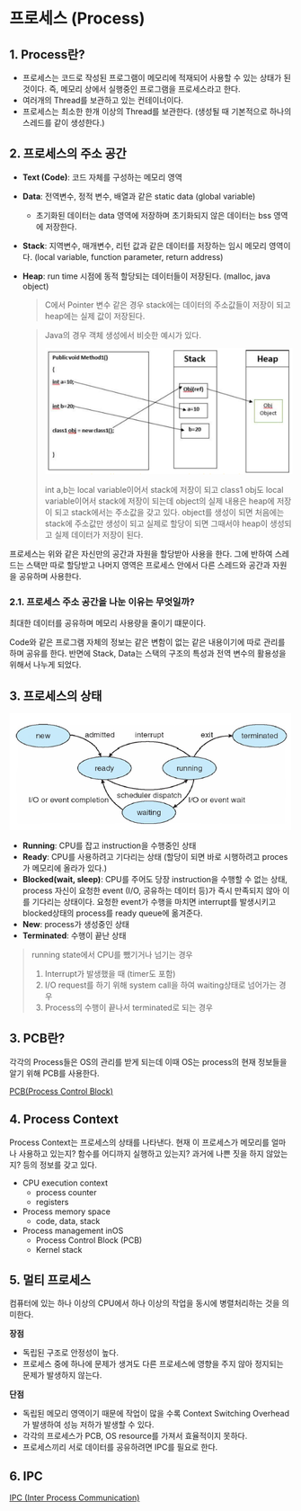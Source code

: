 # 프로세스 (Process)
## 1. Process란?

- 프로세스는 코드로 작성된 프로그램이 메모리에 적재되어 사용할 수 있는 상태가 된 것이다. 즉, 메모리 상에서 실행중인 프로그램을 프로세스라고 한다.
- 여러개의 Thread를 보관하고 있는 컨테이너이다.
- 프로세스는 최소한 한개 이상의 Thread를 보관한다. (생성될 때 기본적으로 하나의 스레드를 같이 생성한다.)

## 2. 프로세스의 주소 공간

- **Text (Code)**: 코드 자체를 구성하는 메모리 영역
- **Data**:  전역변수, 정적 변수, 배열과 같은 static data (global variable)
    - 초기화된 데이터는 data 영역에 저장하며 초기화되지 않은 데이터는 bss 영역에 저장한다.
- **Stack**: 지역변수, 매개변수, 리턴 값과 같은 데이터를 저장하는 임시 메모리 영역이다. (local variable, function parameter, return address)
- **Heap**: run time 시점에 동적 할당되는 데이터들이 저장된다. (malloc, java object)

  > C에서 Pointer 변수 같은 경우 stack에는 데이터의 주소값들이 저장이 되고 heap에는 실제 값이 저장된다.
  >

  > Java의 경우 객체 생성에서 비슷한 예시가 있다.
  >
  >
  > ![Untitled](img/process_1.png)
  >
  > int a,b는 local variable이어서 stack에 저장이 되고 class1 obj도 local variable이어서 stack에 저장이 되는데 object의 실제 내용은 heap에 저장이 되고 stack에서는 주소값을 갖고 있다. object를 생성이 되면 처음에는 stack에 주소값만 생성이 되고 실제로 할당이 되면 그때서야 heap이 생성되고 실제 데이터가 저장이 된다.
>

프로세스는 위와 같은 자신만의 공간과 자원을 할당받아 사용을 한다. 그에 반하여 스레드는 스택만 따로 할당받고 나머지 영역은 프로세스 안에서 다른 스레드와 공간과 자원을 공유하며 사용한다.

### 2.1. 프로세스 주소 공간을 나눈 이유는 무엇일까?

최대한 데이터를 공유하며 메모리 사용량을 줄이기 떄문이다.

Code와 같은 프로그램 자체의 정보는 같은 변함이 없는 같은 내용이기에 따로 관리를 하며 공유를 한다. 반면에 Stack, Data는 스택의 구조의 특성과 전역 변수의 활용성을 위해서 나누게 되었다.

## 3. 프로세스의 상태

![Untitled](img/process_state.png)

- **Running**: CPU를 잡고 instruction을 수행중인 상태
- **Ready**: CPU를 사용하려고 기다리는 상태 (할당이 되면 바로 시행하려고 proces 가 메모리에 올라가 있다.)
- **Blocked(wait, sleep)**: CPU를 주어도 당장 instruction을 수행할 수 없는 상태, process 자신이 요청한 event (I/O, 공유하는 데이터 등)가 즉시 만족되지 않아 이를 기다리는 상태이다. 요청한 event가 수행을 마치면 interrupt를 발생시키고 blocked상태의 process를 ready queue에 옮겨준다.
- **New**: process가 생성중인 상태
- **Terminated**: 수행이 끝난 상태

> running state에서 CPU를 뺐기거나 넘기는 경우
>
> 1. Interrupt가 발생했을 때 (timer도 포함)
> 2. I/O request를 하기 위해 system call을 하여 waiting상태로 넘어가는 경우
> 3. Process의 수행이 끝나서 terminated로 되는 경우

## 3. PCB란?

각각의 Process들은 OS의 관리를 받게 되는데 이때 OS는 process의 현재 정보들을 알기 위해 PCB를 사용한다.

[PCB(Process Control Block) ](https://www.notion.so/PCB-Process-Control-Block-03d73381c913429baad7bbe7623b0720)

## 4. Process Context

Process Context는 프로세스의 상태를 나타낸다. 현재 이 프로세스가 메모리를 얼마나 사용하고 있는지? 함수를 어디까지 실행하고 있는지? 과거에 나쁜 짓을 하지 않았는지? 등의 정보를 갖고 있다.

- CPU execution context
    - process counter
    - registers
- Process memory space
    - code, data, stack
- Process management inOS
    - Process Control Block (PCB)
    - Kernel stack

## 5. 멀티 프로세스

컴퓨터에 있는 하나 이상의 CPU에서 하나 이상의 작업을 동시에 병렬처리하는 것을 의미한다.

**장점**

- 독립된 구조로 안정성이 높다.
- 프로세스 중에 하나에 문제가 생겨도 다른 프로세스에 영향을 주지 않아 정지되는 문제가 발생하지 않는다.

**단점**

- 독립된 메모리 영역이기 때문에 작업이 많을 수록 Context Switching Overhead가 발생하여 성능 저하가 발생할 수 있다.
- 각각의 프로세스가 PCB, OS resource를 가져서 효율적이지 못하다.
- 프로세스끼리 서로 데이터를 공유하려면 IPC를 필요로 한다.

## 6. IPC

[IPC (Inter Process Communication)](https://www.notion.so/IPC-Inter-Process-Communication-4afdffc4d2c343c38005649917870f41)
